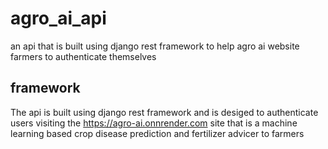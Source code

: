 # agro_ai_api
an api that is built using django rest framework to help agro ai website farmers to authenticate themselves

## framework
The api is built using django rest framework and is desiged to authenticate users visiting the https://agro-ai.onnrender.com site that is a machine learning based crop disease prediction
and fertilizer advicer to farmers
